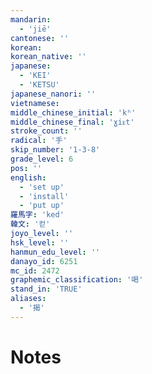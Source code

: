 ```yaml
---
mandarin:
  - 'jiē'
cantonese: ''
korean:
korean_native: ''
japanese:
  - 'KEI'
  - 'KETSU'
japanese_nanori: ''
vietnamese:
middle_chinese_initial: 'kʰ'
middle_chinese_final: 'ɣiᴇt'
stroke_count: ''
radical: '手'
skip_number: '1-3-8'
grade_level: 6
pos: ''
english:
  - 'set up'
  - 'install'
  - 'put up'
羅馬字: 'ked'
韓文: '컫'
joyo_level: ''
hsk_level: ''
hanmun_edu_level: ''
danayo_id: 6251
mc_id: 2472
graphemic_classification: '喝'
stand_in: 'TRUE'
aliases:
  - '揭'
---
```


# Notes
